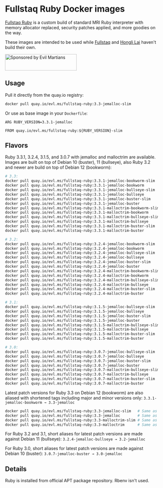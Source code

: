 Fullstaq Ruby Docker images
===========================

[Fullstaq Ruby] is a custom build of standard MRI Ruby interpreter with memory allocator replaced, security patches applied, and more goodies on the way.

These images are intended to be used while [Fullstaq] and [Hongli Lai] haven't build their own.

<a href="https://evilmartians.com/?utm_source=fullstaq-ruby-docker&utm_campaign=project_page">
<img src="https://evilmartians.com/badges/sponsored-by-evil-martians.svg" alt="Sponsored by Evil Martians" width="236" height="54">
</a>

## Usage
Pull it directly from the quay.io registry:

```sh
docker pull quay.io/evl.ms/fullstaq-ruby:3.3-jemalloc-slim
```

Or use as base image in your `Dockerfile`:

```docker
ARG RUBY_VERSION=3.3.1-jemalloc

FROM quay.io/evl.ms/fullstaq-ruby:${RUBY_VERSION}-slim
```

## Flavors

Ruby 3.3.1, 3.2.4, 3.1.5, and 3.0.7 with jemalloc and malloctrim are available. Images are built on top of Debian 10 (buster), 11 (bullseye), also Ruby 3.2 and newer are build on top of Debian 12 (bookworm):

```sh
# 3.3:
docker pull quay.io/evl.ms/fullstaq-ruby:3.3.1-jemalloc-bookworm-slim
docker pull quay.io/evl.ms/fullstaq-ruby:3.3.1-jemalloc-bookworm
docker pull quay.io/evl.ms/fullstaq-ruby:3.3.1-jemalloc-bullseye-slim
docker pull quay.io/evl.ms/fullstaq-ruby:3.3.1-jemalloc-bullseye
docker pull quay.io/evl.ms/fullstaq-ruby:3.3.1-jemalloc-buster-slim
docker pull quay.io/evl.ms/fullstaq-ruby:3.3.1-jemalloc-buster
docker pull quay.io/evl.ms/fullstaq-ruby:3.3.1-malloctrim-bookworm-slim
docker pull quay.io/evl.ms/fullstaq-ruby:3.3.1-malloctrim-bookworm
docker pull quay.io/evl.ms/fullstaq-ruby:3.3.1-malloctrim-bullseye-slim
docker pull quay.io/evl.ms/fullstaq-ruby:3.3.1-malloctrim-bullseye
docker pull quay.io/evl.ms/fullstaq-ruby:3.3.1-malloctrim-buster-slim
docker pull quay.io/evl.ms/fullstaq-ruby:3.3.1-malloctrim-buster

# 3.2:
docker pull quay.io/evl.ms/fullstaq-ruby:3.2.4-jemalloc-bookworm-slim
docker pull quay.io/evl.ms/fullstaq-ruby:3.2.4-jemalloc-bookworm
docker pull quay.io/evl.ms/fullstaq-ruby:3.2.4-jemalloc-bullseye-slim
docker pull quay.io/evl.ms/fullstaq-ruby:3.2.4-jemalloc-bullseye
docker pull quay.io/evl.ms/fullstaq-ruby:3.2.4-jemalloc-buster-slim
docker pull quay.io/evl.ms/fullstaq-ruby:3.2.4-jemalloc-buster
docker pull quay.io/evl.ms/fullstaq-ruby:3.2.4-malloctrim-bookworm-slim
docker pull quay.io/evl.ms/fullstaq-ruby:3.2.4-malloctrim-bookworm
docker pull quay.io/evl.ms/fullstaq-ruby:3.2.4-malloctrim-bullseye-slim
docker pull quay.io/evl.ms/fullstaq-ruby:3.2.4-malloctrim-bullseye
docker pull quay.io/evl.ms/fullstaq-ruby:3.2.4-malloctrim-buster-slim
docker pull quay.io/evl.ms/fullstaq-ruby:3.2.4-malloctrim-buster

# 3.1:
docker pull quay.io/evl.ms/fullstaq-ruby:3.1.5-jemalloc-bullseye-slim
docker pull quay.io/evl.ms/fullstaq-ruby:3.1.5-jemalloc-bullseye
docker pull quay.io/evl.ms/fullstaq-ruby:3.1.5-jemalloc-buster-slim
docker pull quay.io/evl.ms/fullstaq-ruby:3.1.5-jemalloc-buster
docker pull quay.io/evl.ms/fullstaq-ruby:3.1.5-malloctrim-bullseye-slim
docker pull quay.io/evl.ms/fullstaq-ruby:3.1.5-malloctrim-bullseye
docker pull quay.io/evl.ms/fullstaq-ruby:3.1.5-malloctrim-buster-slim
docker pull quay.io/evl.ms/fullstaq-ruby:3.1.5-malloctrim-buster

# 3.0:
docker pull quay.io/evl.ms/fullstaq-ruby:3.0.7-jemalloc-bullseye-slim
docker pull quay.io/evl.ms/fullstaq-ruby:3.0.7-jemalloc-bullseye
docker pull quay.io/evl.ms/fullstaq-ruby:3.0.7-jemalloc-buster-slim
docker pull quay.io/evl.ms/fullstaq-ruby:3.0.7-jemalloc-buster
docker pull quay.io/evl.ms/fullstaq-ruby:3.0.7-malloctrim-bullseye-slim
docker pull quay.io/evl.ms/fullstaq-ruby:3.0.7-malloctrim-bullseye
docker pull quay.io/evl.ms/fullstaq-ruby:3.0.7-malloctrim-buster-slim
docker pull quay.io/evl.ms/fullstaq-ruby:3.0.7-malloctrim-buster
```

Latest patch versions for Ruby 3.3 on Debian 12 (bookworm) are also aliased with shortened tags including major and minor versions only: `3.3.1-jemalloc-bookworm → 3.3-jemalloc`

```sh
docker pull quay.io/evl.ms/fullstaq-ruby:3.3-jemalloc-slim   # Same as quay.io/evl.ms/fullstaq-ruby:3.3.1-jemalloc-bookworm-slim
docker pull quay.io/evl.ms/fullstaq-ruby:3.3-jemalloc        # Same as quay.io/evl.ms/fullstaq-ruby:3.3.1-jemalloc-bookworm
docker pull quay.io/evl.ms/fullstaq-ruby:3.3-malloctrim-slim # Same as quay.io/evl.ms/fullstaq-ruby:3.3.1-malloctrim-bookworm-slim
docker pull quay.io/evl.ms/fullstaq-ruby:3.3-malloctrim      # Same as quay.io/evl.ms/fullstaq-ruby:3.3.1-malloctrim-bookworm
```

For Ruby 3.2 and 3.1, short aliases for latest patch versions are made against Debian 11 (bullseye): `3.2.4-jemalloc-bullseye → 3.2-jemalloc`

For Ruby 3.0, short aliases for latest patch versions are made against Debian 10 (buster): `3.0.7-jemalloc-buster → 3.0-jemalloc`


## Details

Ruby is installed from official APT package repository. Rbenv isn't used.


[Fullstaq Ruby]: https://fullstaqruby.org/ "Ruby, optimized for production"
[Hongli Lai]: https://www.joyfulbikeshedding.com/
[Fullstaq]: https://fullstaq.com/
